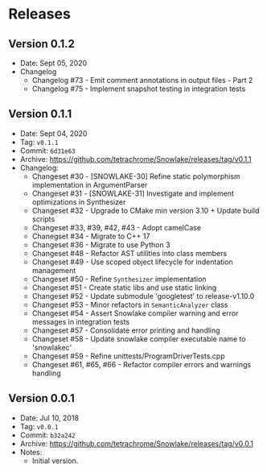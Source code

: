 # Releases

## Version 0.1.2

* Date: Sept 05, 2020
* Changelog
  * Changelog #73 - Emit comment annotations in output files - Part 2
  * Changelog #75 - Implement snapshot testing in integration tests

## Version 0.1.1

* Date: Sept 04, 2020
* Tag: `v0.1.1`
* Commit: `6d31e63`
* Archive: https://github.com/tetrachrome/Snowlake/releases/tag/v0.1.1
* Changelog:
  * Changeset #30 - [SNOWLAKE-30] Refine static polymorphism implementation in ArgumentParser
  * Changeset #31 - [SNOWLAKE-31] Investigate and implement optimizations in Synthesizer
  * Changeset #32 - Upgrade to CMake min version 3.10 + Update build scripts
  * Changeset #33, #39, #42, #43 - Adopt camelCase
  * Chanegset #34 - Migrate to C++ 17
  * Changeset #36 - Migrate to use Python 3
  * Changeset #48 - Refactor AST utilities into class members
  * Changeset #49 - Use scoped object lifecycle for indentation management
  * Changeset #50 - Refine `Synthesizer` implementation
  * Changeset #51 -  Create static libs and use static linking
  * Changeset #52 - Update submodule 'googletest' to release-v1.10.0
  * Changeset #53 - Minor refactors in `SemanticAnalyzer` class
  * Changeset #54 - Assert Snowlake compiler warning and error messages in integration tests
  * Changeset #57 - Consolidate error printing and handling
  * Changeset #58 - Update snowlake compiler executable name to 'snowlakec'
  * Changeset #59 - Refine unittests/ProgramDriverTests.cpp
  * Changeset #61, #65, #66 - Refactor compiler errors and warnings handling

## Version 0.0.1

* Date: Jul 10, 2018
* Tag: `v0.0.1`
* Commit: `b32a242`
* Archive: https://github.com/tetrachrome/Snowlake/releases/tag/v0.0.1
* Notes:
  * Initial version.
